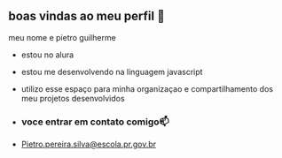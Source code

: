 ## boas vindas ao meu perfil 🤎

meu nome e pietro guilherme

- estou no alura
- estou me desenvolvendo na linguagem javascript
- utilizo esse espaço para minha organizaçao e compartilhamento dos meu projetos desenvolvidos

- ### voce entrar em contato comigo📫

- Pietro.pereira.silva@escola.pr.gov.br
